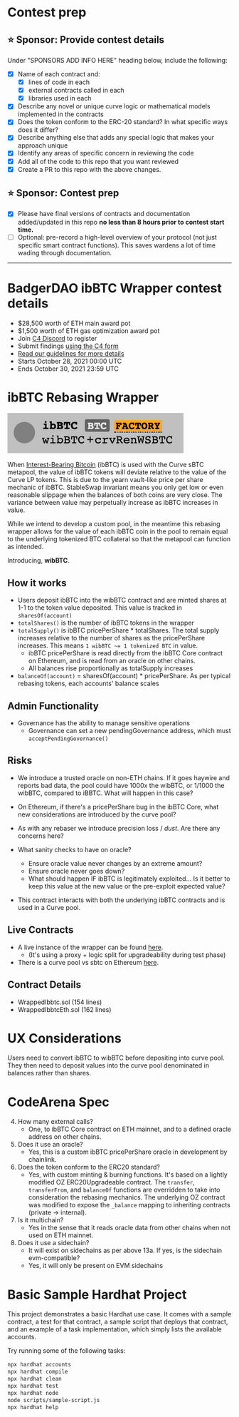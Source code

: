 # Contest prep

## ⭐️ Sponsor: Provide contest details

Under "SPONSORS ADD INFO HERE" heading below, include the following:

- [x] Name of each contract and:
  - [x] lines of code in each
  - [x] external contracts called in each
  - [x] libraries used in each
- [x] Describe any novel or unique curve logic or mathematical models implemented in the contracts
- [x] Does the token conform to the ERC-20 standard? In what specific ways does it differ?
- [x] Describe anything else that adds any special logic that makes your approach unique
- [x] Identify any areas of specific concern in reviewing the code
- [x] Add all of the code to this repo that you want reviewed
- [x] Create a PR to this repo with the above changes.

## ⭐️ Sponsor: Contest prep
- [x] Please have final versions of contracts and documentation added/updated in this repo **no less than 8 hours prior to contest start time.**
- [ ] Optional: pre-record a high-level overview of your protocol (not just specific smart contract functions). This saves wardens a lot of time wading through documentation.

---

# BadgerDAO ibBTC Wrapper contest details
- $28,500 worth of ETH main award pot
- $1,500 worth of ETH gas optimization award pot
- Join [C4 Discord](https://discord.gg/code4rena) to register
- Submit findings [using the C4 form](https://code423n4.com/2021-10-badgerdao-ibbtc-wrapper-contest/submit)
- [Read our guidelines for more details](https://docs.code4rena.com/roles/wardens)
- Starts October 28, 2021 00:00 UTC
- Ends October 30, 2021 23:59 UTC

# ibBTC Rebasing Wrapper
![](./images/ibbtc-pool.png)

When [Interest-Bearing Bitcoin](https://github.com/defidollar/ibbtc) (ibBTC) is used with the Curve sBTC metapool, the value of ibBTC tokens will deviate relative to the value of the Curve LP tokens. This is due to the yearn vault-like price per share mechanic of ibBTC. StableSwap invariant means you only get low or even reasonable slippage when the balances of both coins are very close. The variance between value may perpetually increase as ibBTC increases in value.

While we intend to develop a custom pool, in the meantime this rebasing wrapper allows for the value of each ibBTC coin in the pool to remain equal to the underlying tokenized BTC collateral so that the metapool can function as intended.

Introducing, **wibBTC**.

## How it works
* Users deposit ibBTC into the wibBTC contract and are minted shares at 1-1 to the token value deposited. This value is tracked in `sharesOf(account)`
* `totalShares()` is the number of ibBTC tokens in the wrapper
* `totalSupply()` is ibBTC pricePerShare * totalShares. The total supply increases relative to the number of shares as the pricePerShare increases. This means `1 wibBTC ~= 1 tokenized BTC` in value.
    * ibBTC pricePerShare is read directly from the ibBTC Core contract on Ethereum, and is read from an oracle on other chains.
    * All balances rise proportionally as totalSupply increases
* `balanceOf(account)` = sharesOf(account) * pricePerShare. As per typical rebasing tokens, each accounts' balance scales

## Admin Functionality
* Governance has the ability to manage sensitive operations
    * Governance can set a new pendingGovernance address, which must `acceptPendingGovernance()`

## Risks
* We introduce a trusted oracle on non-ETH chains. If it goes haywire and reports bad data, the pool could have 1000x the wibBTC, or 1/1000 the wibBTC, compared to iBBTC. What will happen in this case?
* On Ethereum, if there's a pricePerShare bug in the ibBTC Core, what new considerations are introduced by the curve pool?
* As with any rebaser we introduce precision loss / _dust_. Are there any concerns here?

* What sanity checks to have on oracle?
    * Ensure oracle value never changes by an extreme amount?
    * Ensure oracle never goes down?
    * What should happen IF ibBTC is legitimately exploited... Is it better to keep this value at the new value or the pre-exploit expected value?

* This contract interacts with both the underlying ibBTC contracts and is used in a Curve pool.

## Live Contracts
* A live instance of the wrapper can be found [here](https://etherscan.io/token/0x8751d4196027d4e6da63716fa7786b5174f04c15). 
    * (It's using a proxy + logic split for upgradeability during test phase)
* There is a curve pool vs sbtc on Ethereum [here](https://curve.fi/factory/60).

## Contract Details
* WrappedIbbtc.sol (154 lines)
* WrappedIbbtcEth.sol (162 lines)


# UX Considerations
Users need to convert ibBTC to wibBTC before depositing into curve pool. They then need to deposit values into the curve pool denominated in balances rather than shares.

# CodeArena Spec
4. How many external calls? 
    * One, to ibBTC Core contract on ETH mainnet, and to a defined oracle address on other chains.
5. Does it use an oracle?
    * Yes, this is a custom ibBTC pricePerShare oracle in development by chainlink.
6. Does the token conform to the ERC20 standard?
    * Yes, with custom minting & burning functions. It's based on a lightly modified OZ ERC20Upgradeable contract. The `transfer`, `transferFrom`, and `balanceOf` functions are overridden to take into consideration the rebasing mechanics. The underlying OZ contract was modified to expose the `_balance` mapping to inheriting contracts (private -> internal).
12. Is it multichain?
    * Yes in the sense that it reads oracle data from other chains when not used on ETH mainnet.
13. Does it use a sidechain?
    * It will exist on sidechains as per above
13a. If yes, is the sidechain evm-compatible?
    * Yes, it will only be present on EVM sidechains


# Basic Sample Hardhat Project
This project demonstrates a basic Hardhat use case. It comes with a sample contract, a test for that contract, a sample script that deploys that contract, and an example of a task implementation, which simply lists the available accounts.

Try running some of the following tasks:

```shell
npx hardhat accounts
npx hardhat compile
npx hardhat clean
npx hardhat test
npx hardhat node
node scripts/sample-script.js
npx hardhat help
```


